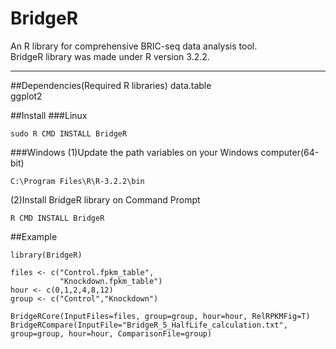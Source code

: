 # BridgeR
An R library for comprehensive BRIC-seq data analysis tool.  
BridgeR library was made under R version 3.2.2.
***
##Dependencies(Required R libraries)
data.table  
ggplot2  

##Install
###Linux
```
sudo R CMD INSTALL BridgeR
```
###Windows
(1)Update the path variables on your Windows computer(64-bit)
```
C:\Program Files\R\R-3.2.2\bin
```
(2)Install BridgeR library on Command Prompt
```
R CMD INSTALL BridgeR
```
##Example
```
library(BridgeR)

files <- c("Control.fpkm_table",
           "Knockdown.fpkm_table")
hour <- c(0,1,2,4,8,12)
group <- c("Control","Knockdown")

BridgeRCore(InputFiles=files, group=group, hour=hour, RelRPKMFig=T)
BridgeRCompare(InputFile="BridgeR_5_HalfLife_calculation.txt", group=group, hour=hour, ComparisonFile=group)

```